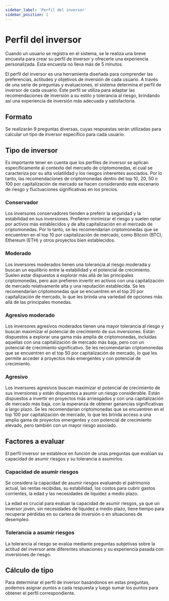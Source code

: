 ```yaml
---
sidebar_label: 'Perfil del inversor'
sidebar_position: 1
---
```


# Perfil del inversor

Cuando un usuario se registra en el sistema, se le realiza una breve encuesta para crear su perfil de inversor y ofrecerle una experiencia personalizada. Esta encuesta no lleva más de 5 minutos.

El perfil del inversor es una herramienta diseñada para comprender las preferencias, actitudes y objetivos de inversión de cada usuario. A través de una serie de preguntas y evaluaciones, el sistema determina el perfil de inversor de cada usuario. Este perfil se utiliza para adaptar las recomendaciones de inversión a su estilo y tolerancia al riesgo, brindando así una experiencia de inversión más adecuada y satisfactoria.

## Formato

Se realizarán 9 preguntas diversas, cuyas respuestas serán utilizadas para calcular un tipo de inversor específico para cada usuario.

## Tipo de inversor

Es importante tener en cuenta que los perfiles de inversor se aplican específicamente al contexto del mercado de criptomonedas, el cual se caracteriza por su alta volatilidad y los riesgos inherentes asociados. Por lo tanto, las recomendaciones de criptomonedas dentro del top 10, 20, 50 o 100 por capitalización de mercado se hacen considerando este escenario de riesgo y fluctuaciones significativas en los precios.

### Conservador

Los inversores conservadores tienden a preferir la seguridad y la estabilidad en sus inversiones. Prefieren minimizar el riesgo y suelen optar por activos más establecidos y de alta capitalización en el mercado de criptomonedas. Por lo tanto, se les recomendarían criptomonedas que se encuentren en el top 10 por capitalización de mercado, como Bitcoin (BTC), Ethereum (ETH) y otros proyectos bien establecidos.

### Moderado

Los inversores moderados tienen una tolerancia al riesgo moderada y buscan un equilibrio entre la estabilidad y el potencial de crecimiento. Suelen estar dispuestos a explorar más allá de las principales criptomonedas, pero aún prefieren invertir en activos con una capitalización de mercado relativamente alta y una reputación establecida. Se les recomendarían criptomonedas que se encuentren en el top 20 por capitalización de mercado, lo que les brinda una variedad de opciones más allá de las principales monedas.

### Agresivo moderado

Los inversores agresivos moderados tienen una mayor tolerancia al riesgo y buscan maximizar el potencial de crecimiento de sus inversiones. Están dispuestos a explorar una gama más amplia de criptomonedas, incluidas aquellas con una capitalización de mercado más baja, pero con un potencial de crecimiento significativo. Se les recomendarían criptomonedas que se encuentren en el top 50 por capitalización de mercado, lo que les permite acceder a proyectos más emergentes y con potencial de crecimiento.

### Agresivo

Los inversores agresivos buscan maximizar el potencial de crecimiento de sus inversiones y están dispuestos a asumir un riesgo considerable. Están dispuestos a invertir en proyectos más arriesgados y con una capitalización de mercado más baja, con la esperanza de obtener ganancias significativas a largo plazo. Se les recomendarían criptomonedas que se encuentren en el top 100 por capitalización de mercado, lo que les brinda acceso a una amplia gama de proyectos emergentes y con potencial de crecimiento elevado, pero también con un mayor riesgo asociado.

## Factores a evaluar

El perfil inversor se establece en función de unas preguntas que evalúan su capacidad de asumir riesgos y su tolerancia a asumirlos.

### Capacidad de asumir riesgos

Se considera la capacidad de asumir riesgos evaluando el patrimonio actual, las rentas recibidas, su estabilidad, los costos para cubrir gastos corrientes, la edad y las necesidades de liquidez a medio plazo. 

La edad es crucial para evaluar la capacidad de asumir riesgos, ya que un inversor joven, sin necesidades de liquidez a medio plazo, tiene tiempo para recuperar pérdidas en su cartera de inversión o en situaciones de desempleo.

### Tolerancia a asumir riesgos

La tolerancia al riesgo se evalúa mediante preguntas subjetivas sobre la actitud del inversor ante diferentes situaciones y su experiencia pasada con inversiones de riesgo. 

## Cálculo de tipo

Para determinar el perfil de inversor basándonos en estas preguntas, podemos asignar puntos a cada respuesta y luego sumar los puntos para obtener el perfil correspondiente. 

